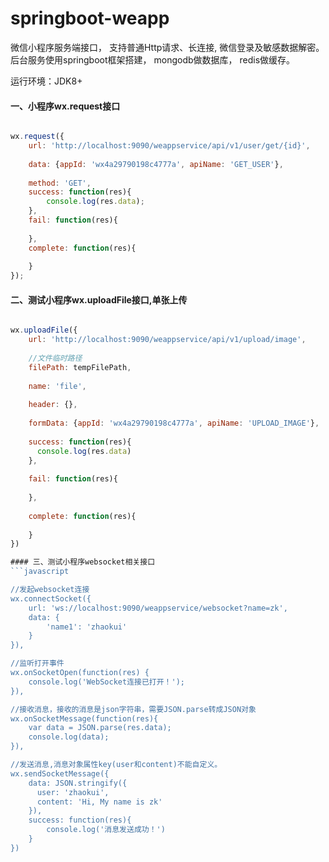 # springboot-weapp
微信小程序服务端接口，
支持普通Http请求、长连接,
微信登录及敏感数据解密。
后台服务使用springboot框架搭建，
mongodb做数据库，
redis做缓存。

运行环境：JDK8+


#### 一、小程序wx.request接口
```javascript

wx.request({
	url: 'http://localhost:9090/weappservice/api/v1/user/get/{id}',
	
    data: {appId: 'wx4a29790198c4777a', apiName: 'GET_USER'},
    
    method: 'GET',
    success: function(res){
		console.log(res.data);
    },
    fail: function(res){
    
    },
    complete: function(res){
    
    }
});
```

#### 二、测试小程序wx.uploadFile接口,单张上传
```javascript

wx.uploadFile({
    url: 'http://localhost:9090/weappservice/api/v1/upload/image',
    
    //文件临时路径
    filePath: tempFilePath,
    
    name: 'file',
    
    header: {},
    
    formData: {appId: 'wx4a29790198c4777a', apiName: 'UPLOAD_IMAGE'},
    
    success: function(res){
      console.log(res.data)
    },
    
    fail: function(res){
    
    },
    
    complete: function(res){
    
    }
})

#### 三、测试小程序websocket相关接口
```javascript

//发起websocket连接
wx.connectSocket({
	url: 'ws://localhost:9090/weappservice/websocket?name=zk',
  	data: {
  		'name1': 'zhaokui'
  	}
}),

//监听打开事件
wx.onSocketOpen(function(res) {
  	console.log('WebSocket连接已打开！');
}),

//接收消息，接收的消息是json字符串，需要JSON.parse转成JSON对象
wx.onSocketMessage(function(res){
	var data = JSON.parse(res.data);
	console.log(data);
}),

//发送消息,消息对象属性key(user和content)不能自定义。
wx.sendSocketMessage({
    data: JSON.stringify({
      user: 'zhaokui',
      content: 'Hi, My name is zk'
    }),
    success: function(res){
    	console.log('消息发送成功！')
    }
})